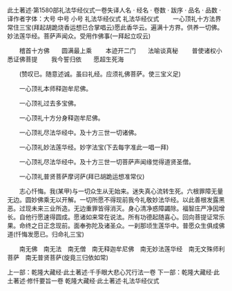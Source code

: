 此土著述·第1580部礼法华经仪式一卷失译人名
· 经名 · 卷数 · 跋序
· 品名 · 品数 · 译作者字体：大号 中号 小号
礼法华经仪式
礼法华经仪式
　　一心顶礼十方法界常住三宝(拜起胡跪烧香运想已合掌唱云)愿此香华云。遍满十方界。供养一切佛。妙法莲华经。菩萨声闻众。受用作佛事(一拜起立叹云)

　　稽首十方佛　　圆满最上乘
　　本迹开二门　　法喻谈真秘
　　普使诸权小　　悉证佛菩提
　　我今誓归依　　愿超生死海

　　(赞叹已。随意述诚。虽曰礼经。应须礼佛菩萨。使三宝义足)

　　一心顶礼本师释迦牟尼佛。

　　一心顶礼过去多宝佛。

　　一心顶礼十方分身释迦牟尼佛。

　　一心顶礼尽法华经中。及十方三世一切诸佛。

　　一心顶礼妙法莲华经。妙字法宝(下去每字准此一唱一拜)

　　一心顶礼尽法华经中。及十方三世一切菩萨声闻缘觉得道贤圣僧。

　　一心顶礼普贤菩萨摩诃萨(拜已胡跪运想准常仪)

　　志心忏悔。我(某甲)与一切众生从无始来。迷失真心流转生死。六根罪障无量无边。圆妙佛乘无以开解。一切所愿不得现前我今礼敬妙法华经。以此善根发露黑恶。过现未来三业所造。无边重罪皆得消灭。身心清净惑障蠲除。福智庄严净因增长。自他行愿速得圆成。愿诸如来常在说法。所有功德起随喜心。回向菩提证常乐果。命终之日正念现前。面奉弥陀及诸圣众。一刹那顷生莲华中。普愿众生俱成佛道(忏悔发愿已。归命礼三宝)

　　南无佛　南无法　南无僧　南无释迦牟尼佛　南无妙法莲华经　南无文殊师利菩萨　南无普贤菩萨(旋竟三归依如常)

上一部：乾隆大藏经·此土著述·千手眼大悲心咒行法一卷
下一部：乾隆大藏经·此土著述·修忏要旨一卷
乾隆大藏经·此土著述·礼法华经仪式